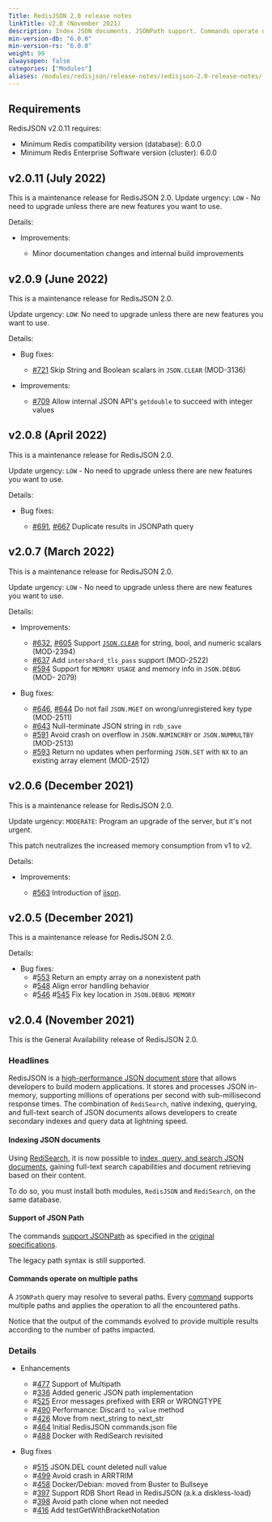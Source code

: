 ```yaml
---
Title: RedisJSON 2.0 release notes
linkTitle: v2.0 (November 2021)
description: Index JSON documents. JSONPath support. Commands operate on multiple paths.
min-version-db: "6.0.0"
min-version-rs: "6.0.0"
weight: 99
alwaysopen: false
categories: ["Modules"]
aliases: /modules/redisjson/release-notes/redisjson-2.0-release-notes/
---
```

## Requirements

RedisJSON v2.0.11 requires:

- Minimum Redis compatibility version (database): 6.0.0
- Minimum Redis Enterprise Software version (cluster): 6.0.0

## v2.0.11 (July 2022)

This is a maintenance release for RedisJSON 2.0.
Update urgency: `LOW` - No need to upgrade unless there are new features you want to use.

Details:

- Improvements:

  - Minor documentation changes and internal build improvements

## v2.0.9 (June 2022)

This is a maintenance release for RedisJSON 2.0.

Update urgency: `LOW`: No need to upgrade unless there are new features you want to use.

Details:

- Bug fixes:

  - [#721](https://github.com/RedisJSON/RedisJSON/pull/721) Skip String and Boolean scalars in `JSON.CLEAR` (MOD-3136)

- Improvements:

  - [#709](https://github.com/RedisJSON/RedisJSON/pull/709) Allow internal JSON API's `getdouble` to succeed with integer values

## v2.0.8 (April 2022)

This is a maintenance release for RedisJSON 2.0.

Update urgency: `LOW` - No need to upgrade unless there are new features you want to use.

Details:

- Bug fixes:

  - [#691](https://github.com/RedisJSON/RedisJSON/pull/691), [#667](https://github.com/RedisJSON/RedisJSON/issues/667) Duplicate results in JSONPath query

## v2.0.7 (March 2022)

This is a maintenance release for RedisJSON 2.0.

Update urgency: `LOW` - No need to upgrade unless there are new features you want to use.

Details:

- Improvements:

  - [#632](https://github.com/RedisJSON/RedisJSON/pull/632), [#605](https://github.com/RedisJSON/RedisJSON/pull/605) Support [`JSON.CLEAR`](https://oss.redis.com/redisjson/commands/#jsonclear) for string, bool, and numeric scalars (MOD-2394)
  - [#637](https://github.com/RedisJSON/RedisJSON/pull/637) Add `intershard_tls_pass` support (MOD-2522)
  - [#594](https://github.com/RedisJSON/RedisJSON/pull/594) Support for `MEMORY USAGE` and memory info in `JSON.DEBUG` (MOD- 2079)

- Bug fixes:

  - [#646](https://github.com/RedisJSON/RedisJSON/pull/646), [#644](https://github.com/RedisJSON/RedisJSON/pull/644) Do not fail `JSON.MGET` on wrong/unregistered key type (MOD-2511)
  - [#643](https://github.com/RedisJSON/RedisJSON/pull/643) Null-terminate JSON string in `rdb_save`
  - [#591](https://github.com/RedisJSON/RedisJSON/pull/591) Avoid crash on overflow in `JSON.NUMINCRBY` or `JSON.NUMMULTBY` (MOD-2513)
  - [#593](https://github.com/RedisJSON/RedisJSON/pull/593) Return no updates when performing `JSON.SET` with `NX` to an existing array element (MOD-2512)

## v2.0.6 (December 2021)

This is a maintenance release for RedisJSON 2.0.

Update urgency: `MODERATE`: Program an upgrade of the server, but it's not urgent.

This patch neutralizes the increased memory consumption from v1 to v2.

Details:

- Improvements:

  - [#563](https://github.com/RedisJSON/RedisJSON/pull/563) Introduction of [ijson](https://libraries.io/cargo/ijson).

## v2.0.5 (December 2021)

This is a maintenance release for RedisJSON 2.0.

Details:

- Bug fixes:
  - #[553](https://github.com/RedisJSON/RedisJSON/pull/553) Return an empty array on a nonexistent path
  - #[548](https://github.com/RedisJSON/RedisJSON/pull/548) Align error handling behavior
  - #[546](https://github.com/RedisJSON/RedisJSON/pull/546) #[545](https://github.com/RedisJSON/RedisJSON/pull/545) Fix key location in `JSON.DEBUG MEMORY`

## v2.0.4 (November 2021)

This is the General Availability release of RedisJSON 2.0.

### Headlines

RedisJSON is a [high-performance JSON document store](https://redis.com/blog/redisjson-public-preview-performance-benchmarking/) that allows developers to build modern applications. It stores and processes JSON in-memory, supporting millions of operations per second with sub-millisecond response times. The combination of `RediSearch`, native indexing, querying, and full-text search of JSON documents allows developers to create secondary indexes and query data at lightning speed.

#### Indexing JSON documents

Using [RediSearch](https://redisearch.io), it is now possible to [index, query, and search JSON documents](https://oss.redis.com/redisearch/master/Indexing_JSON/), gaining full-text search capabilities and document retrieving based on their content.

To do so, you must install both modules, `RedisJSON` and `RediSearch`, on the same database.

#### Support of JSON Path

The commands [support JSONPath](https://oss.redis.com/redisjson/2.0/path/#jsonpath-support-redisjson-v2) as specified in the [original specifications](https://goessner.net/articles/JsonPath).

The legacy path syntax is still supported.

#### Commands operate on multiple paths

A `JSONPath` query may resolve to several paths. Every [command](https://oss.redis.com/redisjson/commands/) supports multiple paths and applies the operation to all the encountered paths.

Notice that the output of the commands evolved to provide multiple results according to the number of paths impacted. 

### Details

- Enhancements
  - #[477](https://github.com/RedisJSON/RedisJSON/pull/477) Support of Multipath
  - #[336](https://github.com/RedisJSON/RedisJSON/pull/336) Added generic JSON path implementation 
  - #[525](https://github.com/RedisJSON/RedisJSON/pull/525) Error messages prefixed with ERR or WRONGTYPE 
  - #[490](https://github.com/RedisJSON/RedisJSON/pull/490) Performance: Discard `to_value` method
  - #[426](https://github.com/RedisJSON/RedisJSON/pull/426) Move from next_string to next_str 
  - #[464](https://github.com/RedisJSON/RedisJSON/pull/464) Initial RedisJSON commands.json file 
  - #[488](https://github.com/RedisJSON/RedisJSON/pull/488) Docker with RediSearch revisited 

- Bug fixes
  - #[515](https://github.com/RedisJSON/RedisJSON/pull/515) JSON.DEL count deleted null value 
  - #[499](https://github.com/RedisJSON/RedisJSON/pull/499) Avoid crash in ARRTRIM 
  - #[458](https://github.com/RedisJSON/RedisJSON/pull/458) Docker/Debian: moved from Buster to Bullseye 
  - #[397](https://github.com/RedisJSON/RedisJSON/pull/397) Support RDB Short Read in RedisJSON (a.k.a diskless-load) 
  - #[398](https://github.com/RedisJSON/RedisJSON/pull/398) Avoid path clone when not needed 
  - #[416](https://github.com/RedisJSON/RedisJSON/pull/416) Add testGetWithBracketNotation
